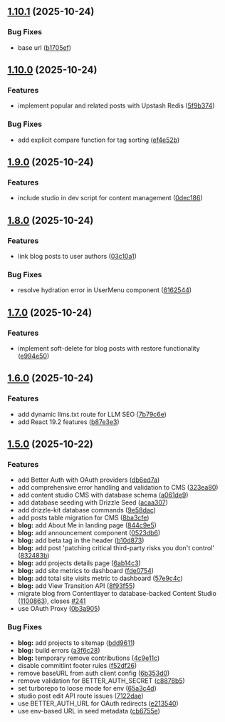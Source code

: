 ## [1.10.1](https://github.com/ruchernchong/portfolio/compare/v1.10.0...v1.10.1) (2025-10-24)

### Bug Fixes

* base url ([b1705ef](https://github.com/ruchernchong/portfolio/commit/b1705efb5bd78ad81a9086d775a8d8ff735330e5))

## [1.10.0](https://github.com/ruchernchong/portfolio/compare/v1.9.0...v1.10.0) (2025-10-24)

### Features

* implement popular and related posts with Upstash Redis ([5f9b374](https://github.com/ruchernchong/portfolio/commit/5f9b3742dedccef2e0a8414226ee31b316bd07db))

### Bug Fixes

* add explicit compare function for tag sorting ([ef4e52b](https://github.com/ruchernchong/portfolio/commit/ef4e52ba0c9809928a83e44ad74363af36080247))

## [1.9.0](https://github.com/ruchernchong/portfolio/compare/v1.8.0...v1.9.0) (2025-10-24)

### Features

* include studio in dev script for content management ([0dec186](https://github.com/ruchernchong/portfolio/commit/0dec1860da6b1c5aa9d2e11f087d6167234be266))

## [1.8.0](https://github.com/ruchernchong/portfolio/compare/v1.7.0...v1.8.0) (2025-10-24)

### Features

* link blog posts to user authors ([03c10a1](https://github.com/ruchernchong/portfolio/commit/03c10a1f2539417bd8ff99ac8ecba2a541149201))

### Bug Fixes

* resolve hydration error in UserMenu component ([6162544](https://github.com/ruchernchong/portfolio/commit/6162544540c67c3fbe3dc3aa2e746758637b5aa1))

## [1.7.0](https://github.com/ruchernchong/portfolio/compare/v1.6.0...v1.7.0) (2025-10-24)

### Features

* implement soft-delete for blog posts with restore functionality ([e994e50](https://github.com/ruchernchong/portfolio/commit/e994e507213be540e8371ed1f8a3d21807f0fcbe))

## [1.6.0](https://github.com/ruchernchong/portfolio/compare/v1.5.0...v1.6.0) (2025-10-24)

### Features

* add dynamic llms.txt route for LLM SEO ([7b79c6e](https://github.com/ruchernchong/portfolio/commit/7b79c6e04852a90bfcfb53332f09e96e083541c9))
* add React 19.2 features ([b87e3e3](https://github.com/ruchernchong/portfolio/commit/b87e3e34917e2a9707854f9734dd5394bc4e87b1))

## [1.5.0](https://github.com/ruchernchong/portfolio/compare/v1.4.9...v1.5.0) (2025-10-22)

### Features

* add Better Auth with OAuth providers ([db6ed7a](https://github.com/ruchernchong/portfolio/commit/db6ed7ab45a5c4125999016695f8dda42e03fc82))
* add comprehensive error handling and validation to CMS ([323ea80](https://github.com/ruchernchong/portfolio/commit/323ea80df059b7ddaf5b9f8e461baed5ab81e780))
* add content studio CMS with database schema ([a061de9](https://github.com/ruchernchong/portfolio/commit/a061de963ead264d55f725b66ec562f1b7829087))
* add database seeding with Drizzle Seed ([acaa307](https://github.com/ruchernchong/portfolio/commit/acaa3076970ca0c8bd46bf0fa04a1564b4c431cd))
* add drizzle-kit database commands ([9e58dac](https://github.com/ruchernchong/portfolio/commit/9e58dac95b977f1f4419f458d0d4ffde008b9eab))
* add posts table migration for CMS ([8ba3cfe](https://github.com/ruchernchong/portfolio/commit/8ba3cfe24bbbe2d046fe4b1acc7f186b459ff876))
* **blog:** add About Me in landing page ([844c9e5](https://github.com/ruchernchong/portfolio/commit/844c9e5494319fac846f60fc93c863900f40489e))
* **blog:** add announcement component ([0523db6](https://github.com/ruchernchong/portfolio/commit/0523db6ca6a17273f2e9b53088bbd16f94790802))
* **blog:** add beta tag in the header ([b10d873](https://github.com/ruchernchong/portfolio/commit/b10d87329a2852c4affa1b433b6a13645cdc04db))
* **blog:** add post 'patching critical third-party risks you don't control' ([832483b](https://github.com/ruchernchong/portfolio/commit/832483ba7232b663e5ab3a541c03eb115ec2b8a2))
* **blog:** add projects details page ([6ab14c3](https://github.com/ruchernchong/portfolio/commit/6ab14c3dee597f00783c185d82c183192b783fd6))
* **blog:** add site metrics to dashboard ([fde0754](https://github.com/ruchernchong/portfolio/commit/fde0754c2cb8a2de91dfe51182d85b584b41fbb0))
* **blog:** add total site visits metric to dashboard ([57e9c4c](https://github.com/ruchernchong/portfolio/commit/57e9c4c09a5b6f350567050a16ef6a534e104fb6))
* **blog:** add View Transition API ([8f93f55](https://github.com/ruchernchong/portfolio/commit/8f93f55b55fa8f99d29f518aec32616d51e93f32))
* migrate blog from Contentlayer to database-backed Content Studio ([1100863](https://github.com/ruchernchong/portfolio/commit/110086369c429f22fe69b91dd6f4ac30626865c1)), closes [#241](https://github.com/ruchernchong/portfolio/issues/241)
* use OAuth Proxy ([0b3a905](https://github.com/ruchernchong/portfolio/commit/0b3a905da66fed7cef7179e4b5654d781a326d59))

### Bug Fixes

* **blog:** add projects to sitemap ([bdd9611](https://github.com/ruchernchong/portfolio/commit/bdd9611aa1462cd85d37b4d3f872c63ff3a5903e))
* **blog:** build errors ([a3f6c28](https://github.com/ruchernchong/portfolio/commit/a3f6c28a645301c2ea54fa0500e8a2d7eb24f0c5))
* **blog:** temporary remove contributions ([4c9e11c](https://github.com/ruchernchong/portfolio/commit/4c9e11c1ed58659244120af93e827e67720862f9))
* disable commitlint footer rules ([f52df26](https://github.com/ruchernchong/portfolio/commit/f52df26b579b52aaa399d32bce724ddaf11a73a0))
* remove baseURL from auth client config ([6b353d0](https://github.com/ruchernchong/portfolio/commit/6b353d04476925ef94b8a9a57f0ce6260fac1499))
* remove validation for BETTER_AUTH_SECRET ([c8878b5](https://github.com/ruchernchong/portfolio/commit/c8878b5ebde80145bdc9a91c9a6014319134af2d))
* set turborepo to loose mode for env ([65a3c4d](https://github.com/ruchernchong/portfolio/commit/65a3c4d056b23e5d509e408007f4b5b67f6f0d59))
* studio post edit API route issues ([7122dae](https://github.com/ruchernchong/portfolio/commit/7122daec20934f166a2ea359b00c64c9dfc2ec34))
* use BETTER_AUTH_URL for OAuth redirects ([e213540](https://github.com/ruchernchong/portfolio/commit/e21354016e0490f1e6c76a45ad05e1ab73e9b838))
* use env-based URL in seed metadata ([cb6755e](https://github.com/ruchernchong/portfolio/commit/cb6755e479091af1a330ad9d2c4c3c52a35b9d97))

